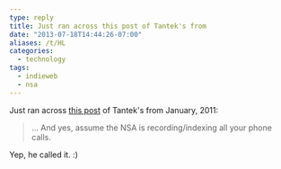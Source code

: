 ```yaml
---
type: reply
title: Just ran across this post of Tantek's from
date: "2013-07-18T14:44:26-07:00"
aliases: /t/HL
categories:
  - technology
tags:
  - indieweb
  - nsa
---
```


Just ran across <a href="http://tantek.com/2011/009/t3/value-searching-finding-past-tweets-self-hosting"
rel="in-reply-to">this post</a> of Tantek's from January, 2011:

> ... And yes, assume the NSA is recording/indexing all your phone calls.

Yep, he called it. :)
